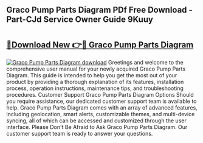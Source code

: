## Graco Pump Parts Diagram PDf Free Download - Part-CJd Service Owner Guide 9Kuuy

# <h2><a href="http://dfmskx.blite.top/?on=Graco+Pump+Parts+Diagram">🔗Download New 👉🔴 Graco Pump Parts Diagram</a></h2>

[![Graco Pump Parts Diagram download](https://i.imgur.com/lujVjoI.png)](http://dfmskx.blite.top/?on=Graco+Pump+Parts+Diagram)
Greetings and welcome to the comprehensive user manual for your newly acquired Graco Pump Parts Diagram. This guide is intended to help you get the most out of your product by providing a thorough explanation of its features, installation process, operation instructions, maintenance tips, and troubleshooting procedures. Customer Support Graco Pump Parts Diagram Options Should you require assistance, our dedicated customer support team is available to help. Graco Pump Parts Diagram comes with an array of advanced features, including geolocation, smart alerts, customizable themes, and multi-device syncing, all of which can be accessed and customized through the user interface. Please Don't Be Afraid to Ask Graco Pump Parts Diagram. Our customer support team is ready to answer your questions.
